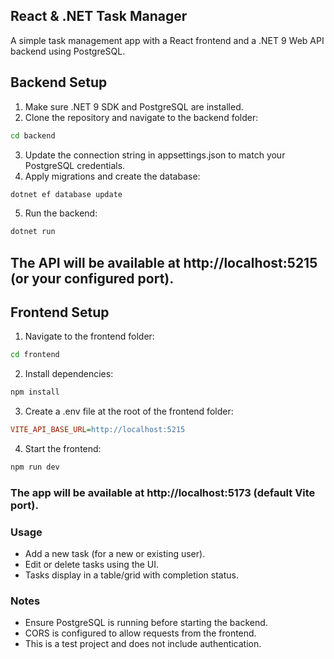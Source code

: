 ## React & .NET Task Manager

A simple task management app with a React frontend and a .NET 9 Web API backend using PostgreSQL.

## Backend Setup

1. Make sure .NET 9 SDK and PostgreSQL are installed.
2. Clone the repository and navigate to the backend folder:

```bash
cd backend
```

3. Update the connection string in appsettings.json to match your PostgreSQL credentials.
4. Apply migrations and create the database:

```bash
dotnet ef database update
```

5. Run the backend:

```bash
dotnet run
```

## The API will be available at http://localhost:5215 (or your configured port).

## Frontend Setup

1. Navigate to the frontend folder:

```bash
cd frontend
```

2. Install dependencies:

```bash
npm install
```

3. Create a .env file at the root of the frontend folder:

```ini
VITE_API_BASE_URL=http://localhost:5215
```

4. Start the frontend:

```bash
npm run dev
```

### The app will be available at http://localhost:5173 (default Vite port).

### Usage

- Add a new task (for a new or existing user).
- Edit or delete tasks using the UI.
- Tasks display in a table/grid with completion status.

### Notes

- Ensure PostgreSQL is running before starting the backend.
- CORS is configured to allow requests from the frontend.
- This is a test project and does not include authentication.
